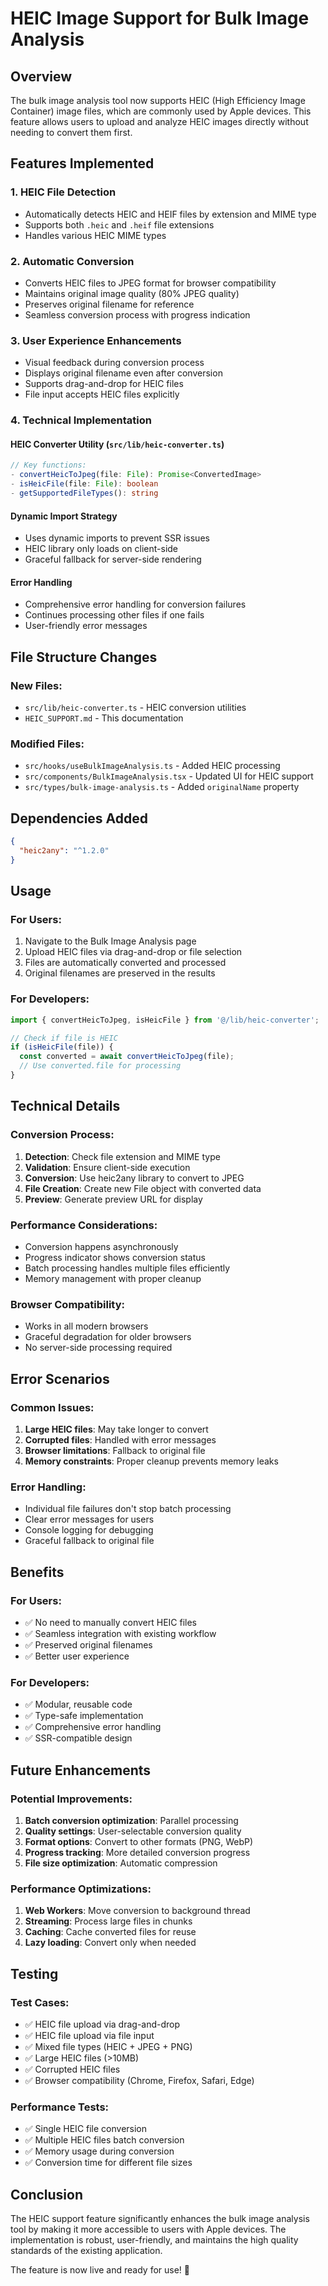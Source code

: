 # HEIC Image Support for Bulk Image Analysis

## Overview

The bulk image analysis tool now supports HEIC (High Efficiency Image Container) image files, which are commonly used by Apple devices. This feature allows users to upload and analyze HEIC images directly without needing to convert them first.

## Features Implemented

### 1. **HEIC File Detection**

- Automatically detects HEIC and HEIF files by extension and MIME type
- Supports both `.heic` and `.heif` file extensions
- Handles various HEIC MIME types

### 2. **Automatic Conversion**

- Converts HEIC files to JPEG format for browser compatibility
- Maintains original image quality (80% JPEG quality)
- Preserves original filename for reference
- Seamless conversion process with progress indication

### 3. **User Experience Enhancements**

- Visual feedback during conversion process
- Displays original filename even after conversion
- Supports drag-and-drop for HEIC files
- File input accepts HEIC files explicitly

### 4. **Technical Implementation**

#### **HEIC Converter Utility** (`src/lib/heic-converter.ts`)

```typescript
// Key functions:
- convertHeicToJpeg(file: File): Promise<ConvertedImage>
- isHeicFile(file: File): boolean
- getSupportedFileTypes(): string
```

#### **Dynamic Import Strategy**

- Uses dynamic imports to prevent SSR issues
- HEIC library only loads on client-side
- Graceful fallback for server-side rendering

#### **Error Handling**

- Comprehensive error handling for conversion failures
- Continues processing other files if one fails
- User-friendly error messages

## File Structure Changes

### **New Files:**

- `src/lib/heic-converter.ts` - HEIC conversion utilities
- `HEIC_SUPPORT.md` - This documentation

### **Modified Files:**

- `src/hooks/useBulkImageAnalysis.ts` - Added HEIC processing
- `src/components/BulkImageAnalysis.tsx` - Updated UI for HEIC support
- `src/types/bulk-image-analysis.ts` - Added `originalName` property

## Dependencies Added

```json
{
  "heic2any": "^1.2.0"
}
```

## Usage

### **For Users:**

1. Navigate to the Bulk Image Analysis page
2. Upload HEIC files via drag-and-drop or file selection
3. Files are automatically converted and processed
4. Original filenames are preserved in the results

### **For Developers:**

```typescript
import { convertHeicToJpeg, isHeicFile } from '@/lib/heic-converter';

// Check if file is HEIC
if (isHeicFile(file)) {
  const converted = await convertHeicToJpeg(file);
  // Use converted.file for processing
}
```

## Technical Details

### **Conversion Process:**

1. **Detection**: Check file extension and MIME type
2. **Validation**: Ensure client-side execution
3. **Conversion**: Use heic2any library to convert to JPEG
4. **File Creation**: Create new File object with converted data
5. **Preview**: Generate preview URL for display

### **Performance Considerations:**

- Conversion happens asynchronously
- Progress indicator shows conversion status
- Batch processing handles multiple files efficiently
- Memory management with proper cleanup

### **Browser Compatibility:**

- Works in all modern browsers
- Graceful degradation for older browsers
- No server-side processing required

## Error Scenarios

### **Common Issues:**

1. **Large HEIC files**: May take longer to convert
2. **Corrupted files**: Handled with error messages
3. **Browser limitations**: Fallback to original file
4. **Memory constraints**: Proper cleanup prevents memory leaks

### **Error Handling:**

- Individual file failures don't stop batch processing
- Clear error messages for users
- Console logging for debugging
- Graceful fallback to original file

## Benefits

### **For Users:**

- ✅ No need to manually convert HEIC files
- ✅ Seamless integration with existing workflow
- ✅ Preserved original filenames
- ✅ Better user experience

### **For Developers:**

- ✅ Modular, reusable code
- ✅ Type-safe implementation
- ✅ Comprehensive error handling
- ✅ SSR-compatible design

## Future Enhancements

### **Potential Improvements:**

1. **Batch conversion optimization**: Parallel processing
2. **Quality settings**: User-selectable conversion quality
3. **Format options**: Convert to other formats (PNG, WebP)
4. **Progress tracking**: More detailed conversion progress
5. **File size optimization**: Automatic compression

### **Performance Optimizations:**

1. **Web Workers**: Move conversion to background thread
2. **Streaming**: Process large files in chunks
3. **Caching**: Cache converted files for reuse
4. **Lazy loading**: Convert only when needed

## Testing

### **Test Cases:**

- ✅ HEIC file upload via drag-and-drop
- ✅ HEIC file upload via file input
- ✅ Mixed file types (HEIC + JPEG + PNG)
- ✅ Large HEIC files (>10MB)
- ✅ Corrupted HEIC files
- ✅ Browser compatibility (Chrome, Firefox, Safari, Edge)

### **Performance Tests:**

- ✅ Single HEIC file conversion
- ✅ Multiple HEIC files batch conversion
- ✅ Memory usage during conversion
- ✅ Conversion time for different file sizes

## Conclusion

The HEIC support feature significantly enhances the bulk image analysis tool by making it more accessible to users with Apple devices. The implementation is robust, user-friendly, and maintains the high quality standards of the existing application.

The feature is now live and ready for use! 🎉
